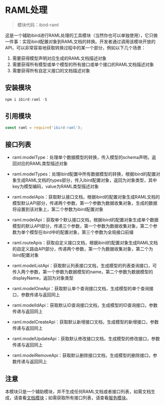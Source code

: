 # RAML处理

> 模块代码：ibird-raml

这是一个辅助ibird进行RAML处理的工具模块（当然你也可以单独使用），它只做一件事：实现ibird配置对象到RAML文档的转换。开发者通过调用该模块开放的API，可以非常容易地获取转换过程中的某一个部分，例如以下几个场景：

1. 需要获得模型声明对应生成的RAML文档描述对象
2. 需要获得所有模型或单个模型的所有接口或单个接口的RAML文档描述对象
3. 需要获得所有自定义接口的文档描述对象

## 安装模块

```js
npm i ibird-raml -S
```

## 引用模块

```js
const raml = require('ibird-raml');
```

## 接口列表

* raml.modelType：处理单个数据模型的转换，传入模型的schema声明，返回对应的RAML类型描述对象

* raml.modelTypes：处理ibird配置中所有数据模型的转换，根据ibird的配置对象生成RAML文档的types部分，传入ibird配置对象，返回为对象类型，其中key为模型编码，value为RAML类型描述对象

* raml.modelApis：获取默认接口文档，根据ibird的配置对象生成RAML文档的模型默认API部分，传递两个参数，第一个参数为数据收集对象，生成的数据将设置到该对象上，第二个参数为ibird配置对象

* raml.modelApi：获取单个默认接口文档，根据ibird的配置对象生成单个数据模型的默认API部分，传递三个参数，第一个参数为数据收集对象，第二个参数为单个模型在ibird中的配置对象，第三个参数为全局接口前缀

* raml.routeApis：获取自定义接口文档，根据ibird的配置对象生成RAML文档的自定义路由API部分，传递两个参数，第一个为数据收集对象，第二个为ibird配置对象

* raml.modelListApi：获取默认列表接口文档，生成模型的列表查询接口，可传入两个参数，第一个参数为数据模型的name，第二个参数为数据模型的displayName，返回为对象类型

* raml.modelOneApi：获取默认单个查询接口文档，生成模型的单个查询接口，参数传递与返回同上

* raml.modelIdApi：获取默认ID查询接口文档，生成模型的ID查询接口，参数传递与返回同上

* raml.modelCreateApi：获取默认新增接口文档，生成模型的新增接口，参数传递与返回同上

* raml.modelUpdateApi：获取默认修改接口文档，生成模型的修改接口，参数传递与返回同上

* raml.modelRemoveApi：获取默认删除接口文档，生成模型的删除接口，参数传递与返回同上

## 注意

本模块只是一个辅助模块，并不生成任何RAML文档或者接口列表，如需文档生成，请查看[文档模块](/ibird-docs.md)；如需获取所有接口列表，请查看[服务模块](/ibird-service.md)。

